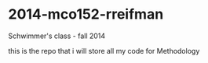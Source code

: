 2014-mco152-rreifman
====================

Schwimmer's class - fall 2014

this is the repo that i will store all my code for Methodology
